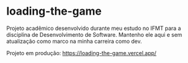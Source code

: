 # loading-the-game

Projeto acadêmico desenvolvido durante meu estudo no IFMT para a disciplina de Desenvolvimento de Software.
Mantenho ele aqui e sem atualização como marco na minha carreira como dev.

Projeto em produção: https://loading-the-game.vercel.app/
